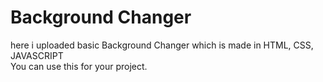 # Background Changer
here i uploaded basic Background Changer which is made in HTML, CSS, JAVASCRIPT<br>
You can use this for your project.